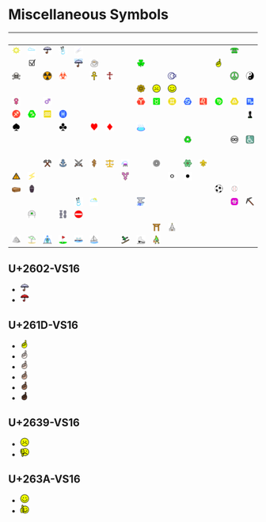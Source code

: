 # Miscellaneous Symbols

| &#x2003; | &#x2003; | &#x2003; | &#x2003; | &#x2003; | &#x2003; | &#x2003; | &#x2003; | &#x2003; | &#x2003; | &#x2003; | &#x2003; | &#x2003; | &#x2003; | &#x2003; | &#x2003; |
| :---: | :---: | :---: | :---: | :---: | :---: | :---: | :---: | :---: | :---: | :---: | :---: | :---: | :---: | :---: | :---: |
| [![Black sun with rays](U+2600-VS16_black_sun_with_rays.svg)](<U+2600-VS16_black_sun_with_rays.svg> "Black sun with rays")| [![Cloud](U+2601-VS16_cloud.svg)](<U+2601-VS16_cloud.svg> "Cloud")| [![Umbrella](U+2602-VS16_umbrella.svg)](<#u2602-vs16> "Umbrella")| [![Snowman](U+2603-VS16_snowman.svg)](<U+2603-VS16_snowman.svg> "Snowman")| [![Comet](U+2604-VS16_comet.svg)](<U+2604-VS16_comet.svg> "Comet")| &#160; | &#160; | &#160; | &#160; | &#160; | &#160; | &#160; | &#160; | &#160; | [![Black telephone](U+260E-VS16_black_telephone.svg)](<U+260E-VS16_black_telephone.svg> "Black telephone")| &#160; |
| &#160; | [![Ballot box with check](U+2611-VS16_ballot_box_with_check.svg)](<U+2611-VS16_ballot_box_with_check.svg> "Ballot box with check")| &#160; | &#160; | [![Umbrella with rain drops](U+2614_umbrella_with_rain_drops.svg)](<U+2614_umbrella_with_rain_drops.svg> "Umbrella with rain drops")| [![Hot beverage](U+2615_hot_beverage.svg)](<U+2615_hot_beverage.svg> "Hot beverage")| &#160; | &#160; | [![Shamrock](U+2618-VS16_shamrock.svg)](<U+2618-VS16_shamrock.svg> "Shamrock")| &#160; | &#160; | &#160; | &#160; | [![White up pointing index](U+261D-VS16_white_up_pointing_index.svg)](<#u261d-vs16> "White up pointing index")| &#160; | &#160; |
| [![Skull and crossbones](U+2620-VS16_skull_and_crossbones.svg)](<U+2620-VS16_skull_and_crossbones.svg> "Skull and crossbones")| &#160; | [![Radioactive sign](U+2622-VS16_radioactive_sign.svg)](<U+2622-VS16_radioactive_sign.svg> "Radioactive sign")| [![Biohazard sign](U+2623-VS16_biohazard_sign.svg)](<U+2623-VS16_biohazard_sign.svg> "Biohazard sign")| &#160; | [![Ankh](U+2625-VS16_ankh.svg)](<U+2625-VS16_ankh.svg> "Ankh")| [![Orthodox cross](U+2626-VS16_orthodox_cross.svg)](<U+2626-VS16_orthodox_cross.svg> "Orthodox cross")| &#160; | &#160; | &#160; | [![Star and crescent](U+262A-VS16_star_and_crescent.svg)](<U+262A-VS16_star_and_crescent.svg> "Star and crescent")| &#160; | &#160; | &#160; | [![Peace symbol](U+262E-VS16_peace_symbol.svg)](<U+262E-VS16_peace_symbol.svg> "Peace symbol")| [![Yin yang](U+262F-VS16_yin_yang.svg)](<U+262F-VS16_yin_yang.svg> "Yin yang")|
| &#160; | &#160; | &#160; | &#160; | &#160; | &#160; | &#160; | &#160; | [![Wheel of dharma](U+2638-VS16_wheel_of_dharma.svg)](<U+2638-VS16_wheel_of_dharma.svg> "Wheel of dharma")| [![White frowning face](U+2639-VS16_white_frowning_face.svg)](<#u2639-vs16> "White frowning face")| [![White smiling face](U+263A-VS16_white_smiling_face.svg)](<#u263a-vs16> "White smiling face")| &#160; | &#160; | &#160; | &#160; | &#160; |
| [![Female sign](U+2640-VS16_female_sign.svg)](<U+2640-VS16_female_sign.svg> "Female sign")| &#160; | [![Male sign](U+2642-VS16_male_sign.svg)](<U+2642-VS16_male_sign.svg> "Male sign")| &#160; | &#160; | &#160; | &#160; | &#160; | [![Aries](U+2648_aries.svg)](<U+2648_aries.svg> "Aries")| [![Taurus](U+2649_taurus.svg)](<U+2649_taurus.svg> "Taurus")| [![Gemini](U+264A_gemini.svg)](<U+264A_gemini.svg> "Gemini")| [![Cancer](U+264B_cancer.svg)](<U+264B_cancer.svg> "Cancer")| [![Leo](U+264C_leo.svg)](<U+264C_leo.svg> "Leo")| [![Virgo](U+264D_virgo.svg)](<U+264D_virgo.svg> "Virgo")| [![Libra](U+264E_libra.svg)](<U+264E_libra.svg> "Libra")| [![Scorpius](U+264F_scorpius.svg)](<U+264F_scorpius.svg> "Scorpius")|
| [![Sagittarius](U+2650_sagittarius.svg)](<U+2650_sagittarius.svg> "Sagittarius")| [![Capricorn](U+2651_capricorn.svg)](<U+2651_capricorn.svg> "Capricorn")| [![Aquarius](U+2652_aquarius.svg)](<U+2652_aquarius.svg> "Aquarius")| [![Pisces](U+2653_pisces.svg)](<U+2653_pisces.svg> "Pisces")| &#160; | &#160; | &#160; | &#160; | &#160; | &#160; | &#160; | &#160; | &#160; | &#160; | &#160; | [![Black chess pawn](U+265F-VS16_black_chess_pawn.svg)](<U+265F-VS16_black_chess_pawn.svg> "Black chess pawn")|
| [![Black spade suit](U+2660-VS16_black_spade_suit.svg)](<U+2660-VS16_black_spade_suit.svg> "Black spade suit")| &#160; | &#160; | [![Black club suit](U+2663-VS16_black_club_suit.svg)](<U+2663-VS16_black_club_suit.svg> "Black club suit")| &#160; | [![Black heart suit](U+2665-VS16_black_heart_suit.svg)](<U+2665-VS16_black_heart_suit.svg> "Black heart suit")| [![Black diamond suit](U+2666-VS16_black_diamond_suit.svg)](<U+2666-VS16_black_diamond_suit.svg> "Black diamond suit")| &#160; | [![Hot springs](U+2668-VS16_hot_springs.svg)](<U+2668-VS16_hot_springs.svg> "Hot springs")| &#160; | &#160; | &#160; | &#160; | &#160; | &#160; | &#160; |
| &#160; | &#160; | &#160; | &#160; | &#160; | &#160; | &#160; | &#160; | &#160; | &#160; | &#160; | [![Black universal recycling symbol](U+267B-VS16_black_universal_recycling_symbol.svg)](<U+267B-VS16_black_universal_recycling_symbol.svg> "Black universal recycling symbol")| &#160; | &#160; | [![Permanent paper sign](U+267E-VS16_permanent_paper_sign.svg)](<U+267E-VS16_permanent_paper_sign.svg> "Permanent paper sign")| [![Wheelchair symbol](U+267F_wheelchair_symbol.svg)](<U+267F_wheelchair_symbol.svg> "Wheelchair symbol")|
| &#160; | &#160; | &#160; | &#160; | &#160; | &#160; | &#160; | &#160; | &#160; | &#160; | &#160; | &#160; | &#160; | &#160; | &#160; | &#160; |
| &#160; | &#160; | [![Hammer and pick](U+2692-VS16_hammer_and_pick.svg)](<U+2692-VS16_hammer_and_pick.svg> "Hammer and pick")| [![Anchor](U+2693_anchor.svg)](<U+2693_anchor.svg> "Anchor")| [![Crossed swords](U+2694-VS16_crossed_swords.svg)](<U+2694-VS16_crossed_swords.svg> "Crossed swords")| [![Staff of AEsculapius](U+2695-VS16_staff_of_aesculapius.svg)](<U+2695-VS16_staff_of_aesculapius.svg> "Staff of AEsculapius")| [![Scales](U+2696-VS16_scales.svg)](<U+2696-VS16_scales.svg> "Scales")| [![Alembic](U+2697-VS16_alembic.svg)](<U+2697-VS16_alembic.svg> "Alembic")| &#160; | [![Gear](U+2699-VS16_gear.svg)](<U+2699-VS16_gear.svg> "Gear")| &#160; | [![Atom symbol](U+269B-VS16_atom_symbol.svg)](<U+269B-VS16_atom_symbol.svg> "Atom symbol")| [![Fleur-de-lis](U+269C-VS16_fleur-de-lis.svg)](<U+269C-VS16_fleur-de-lis.svg> "Fleur-de-lis")| &#160; | &#160; | &#160; |
| [![Warning sign](U+26A0-VS16_warning_sign.svg)](<U+26A0-VS16_warning_sign.svg> "Warning sign")| [![High voltage sign](U+26A1_high_voltage_sign.svg)](<U+26A1_high_voltage_sign.svg> "High voltage sign")| &#160; | &#160; | &#160; | &#160; | &#160; | [![Male with stroke and male and female sign](U+26A7-VS16_male_with_stroke_and_male_and_female_sign.svg)](<U+26A7-VS16_male_with_stroke_and_male_and_female_sign.svg> "Male with stroke and male and female sign")| &#160; | &#160; | [![Medium white circle](U+26AA_medium_white_circle.svg)](<U+26AA_medium_white_circle.svg> "Medium white circle")| [![Medium black circle](U+26AB_medium_black_circle.svg)](<U+26AB_medium_black_circle.svg> "Medium black circle")| &#160; | &#160; | &#160; | &#160; |
| [![Coffin](U+26B0-VS16_coffin.svg)](<U+26B0-VS16_coffin.svg> "Coffin")| [![Funeral urn](U+26B1-VS16_funeral_urn.svg)](<U+26B1-VS16_funeral_urn.svg> "Funeral urn")| &#160; | &#160; | &#160; | &#160; | &#160; | &#160; | &#160; | &#160; | &#160; | &#160; | &#160; | [![Soccer ball](U+26BD_soccer_ball.svg)](<U+26BD_soccer_ball.svg> "Soccer ball")| [![Baseball](U+26BE_baseball.svg)](<U+26BE_baseball.svg> "Baseball")| &#160; |
| &#160; | &#160; | &#160; | &#160; | [![Snowman without snow](U+26C4_snowman_without_snow.svg)](<U+26C4_snowman_without_snow.svg> "Snowman without snow")| [![Sun behind cloud](U+26C5_sun_behind_cloud.svg)](<U+26C5_sun_behind_cloud.svg> "Sun behind cloud")| &#160; | &#160; | [![Thunder cloud and rain](U+26C8-VS16_thunder_cloud_and_rain.svg)](<U+26C8-VS16_thunder_cloud_and_rain.svg> "Thunder cloud and rain")| &#160; | &#160; | &#160; | &#160; | &#160; | [![Ophiuchus](U+26CE_ophiuchus.svg)](<U+26CE_ophiuchus.svg> "Ophiuchus")| [![Pick](U+26CF-VS16_pick.svg)](<U+26CF-VS16_pick.svg> "Pick")|
| &#160; | [![Helmet with white cross](U+26D1-VS16_helmet_with_white_cross.svg)](<U+26D1-VS16_helmet_with_white_cross.svg> "Helmet with white cross")| &#160; | [![Chains](U+26D3-VS16_chains.svg)](<U+26D3-VS16_chains.svg> "Chains")| [![No entry](U+26D4_no_entry.svg)](<U+26D4_no_entry.svg> "No entry")| &#160; | &#160; | &#160; | &#160; | &#160; | &#160; | &#160; | &#160; | &#160; | &#160; | &#160; |
| &#160; | &#160; | &#160; | &#160; | &#160; | &#160; | &#160; | &#160; | &#160; | [![Shinto shrine](U+26E9-VS16_shinto_shrine.svg)](<U+26E9-VS16_shinto_shrine.svg> "Shinto shrine")| [![Church](U+26EA_church.svg)](<U+26EA_church.svg> "Church")| &#160; | &#160; | &#160; | &#160; | &#160; |
| [![Mountain](U+26F0-VS16_mountain.svg)](<U+26F0-VS16_mountain.svg> "Mountain")| [![Umbrella on ground](U+26F1-VS16_umbrella_on_ground.svg)](<U+26F1-VS16_umbrella_on_ground.svg> "Umbrella on ground")| [![Fountain](U+26F2_fountain.svg)](<U+26F2_fountain.svg> "Fountain")| [![Flag in hole](U+26F3_flag_in_hole.svg)](<U+26F3_flag_in_hole.svg> "Flag in hole")| [![Ferry](U+26F4-VS16_ferry.svg)](<U+26F4-VS16_ferry.svg> "Ferry")| [![Sailboat](U+26F5_sailboat.svg)](<U+26F5_sailboat.svg> "Sailboat")| &#160; | [![Skier](U+26F7-VS16_skier.svg)](<U+26F7-VS16_skier.svg> "Skier")| [![Ice skate](U+26F8-VS16_ice_skate.svg)](<U+26F8-VS16_ice_skate.svg> "Ice skate")| [![Person with ball](U+26F9-VS16_person_with_ball.svg)](<U+26F9-VS16_person_with_ball.svg> "Person with ball")|



## U+2602-VS16

- <a href="U+2602-VS16_umbrella.svg" title="Umbrella"><img src="U+2602-VS16_umbrella.svg" x="0" y="0" width="18" height="18"/></a>
- <a href="U+2602-VS16-ZWJ-U+1F7E5_red_umbrella.svg" title="Red umbrella"><img src="U+2602-VS16-ZWJ-U+1F7E5_red_umbrella.svg" x="0" y="0" width="18" height="18"/></a>

## U+261D-VS16

- <a href="U+261D-VS16_white_up_pointing_index.svg" title="White up pointing index"><img src="U+261D-VS16_white_up_pointing_index.svg" x="0" y="0" width="18" height="18"/></a>
- <a href="U+261D-U+1F3FB_white_up_pointing_index_light_skin_tone.svg" title="White up pointing index, light skin tone"><img src="U+261D-U+1F3FB_white_up_pointing_index_light_skin_tone.svg" x="0" y="0" width="18" height="18"/></a>
- <a href="U+261D-U+1F3FC_white_up_pointing_index_medium-light_skin_tone.svg" title="White up pointing index, medium-light skin tone"><img src="U+261D-U+1F3FC_white_up_pointing_index_medium-light_skin_tone.svg" x="0" y="0" width="18" height="18"/></a>
- <a href="U+261D-U+1F3FD_white_up_pointing_index_medium_skin_tone.svg" title="White up pointing index, medium skin tone"><img src="U+261D-U+1F3FD_white_up_pointing_index_medium_skin_tone.svg" x="0" y="0" width="18" height="18"/></a>
- <a href="U+261D-U+1F3FE_white_up_pointing_index_medium-dark_skin_tone.svg" title="White up pointing index, medium-dark skin tone"><img src="U+261D-U+1F3FE_white_up_pointing_index_medium-dark_skin_tone.svg" x="0" y="0" width="18" height="18"/></a>
- <a href="U+261D-U+1F3FF_white_up_pointing_index_dark_skin_tone.svg" title="White up pointing index, dark skin tone"><img src="U+261D-U+1F3FF_white_up_pointing_index_dark_skin_tone.svg" x="0" y="0" width="18" height="18"/></a>

## U+2639-VS16

- <a href="U+2639-VS16_white_frowning_face.svg" title="White frowning face"><img src="U+2639-VS16_white_frowning_face.svg" x="0" y="0" width="18" height="18"/></a>
- <a href="U+2639-VS16-ZWJ-U+1F44E_frowning_face_giving_thumbs_down.svg" title="Frowning face giving thumbs down"><img src="U+2639-VS16-ZWJ-U+1F44E_frowning_face_giving_thumbs_down.svg" x="0" y="0" width="18" height="18"/></a>

## U+263A-VS16

- <a href="U+263A-VS16_white_smiling_face.svg" title="White smiling face"><img src="U+263A-VS16_white_smiling_face.svg" x="0" y="0" width="18" height="18"/></a>
- <a href="U+263A-VS16-ZWJ-U+1F44D_smiling_face_giving_thumbs_up.svg" title="Thumbs up smiley"><img src="U+263A-VS16-ZWJ-U+1F44D_smiling_face_giving_thumbs_up.svg" x="0" y="0" width="18" height="18"/></a>
